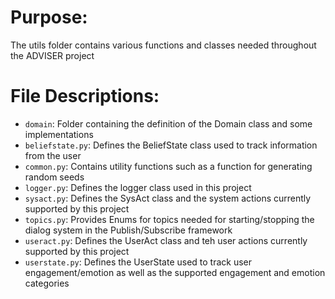 # Purpose:
The utils folder contains various functions and classes needed throughout the ADVISER project

# File Descriptions:
* `domain`: Folder containing the definition of the Domain class and some implementations
* `beliefstate.py`: Defines the BeliefState class used to track information from the user
* `common.py`: Contains utility functions such as a function for generating random seeds
* `logger.py`: Defines the logger class used in this project
* `sysact.py`: Defines the SysAct class and the system actions currently supported by this project
* `topics.py`: Provides Enums for topics needed for starting/stopping the dialog system in the Publish/Subscribe framework
* `useract.py`: Defines the UserAct class and teh user actions currently supported by this project
* `userstate.py`: Defines the UserState used to track user engagement/emotion as well as the supported engagement and emotion categories

